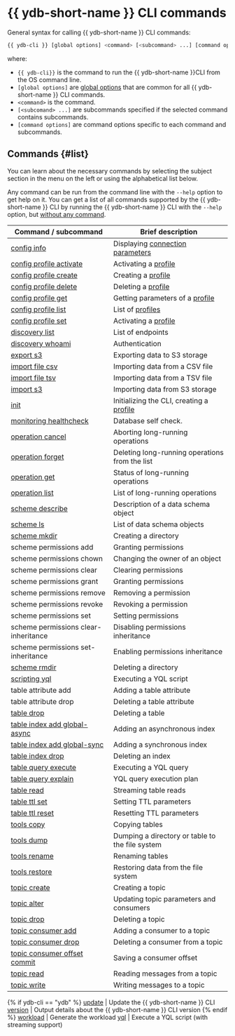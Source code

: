 # {{ ydb-short-name }} CLI commands

General syntax for calling {{ ydb-short-name }} CLI commands:

```bash
{{ ydb-cli }} [global options] <command> [<subcommand> ...] [command options]
```

where:

- `{{ ydb-cli}}` is the command to run the {{ ydb-short-name }}CLI from the OS command line.
- `[global options]` are [global options](../commands/global-options.md) that are common for all {{ ydb-short-name }} CLI commands.
- `<command>` is the command.
- `[<subcomand> ...]` are subcommands specified if the selected command contains subcommands.
- `[command options]` are command options specific to each command and subcommands.

## Commands {#list}

You can learn about the necessary commands by selecting the subject section in the menu on the left or using the alphabetical list below.

Any command can be run from the command line with the `--help` option to get help on it. You can get a list of all commands supported by the {{ ydb-short-name }} CLI by running the {{ ydb-short-name }} CLI with the `--help` option, but [without any command](../commands/service.md).

| Command / subcommand | Brief description |
--- | ---
| [config info](../commands/config-info.md) | Displaying [connection parameters](../connect.md) |
| [config profile activate](../profile/activate.md) | Activating a [profile](../profile/index.md) |
| [config profile create](../profile/create.md) | Creating a [profile](../profile/index.md) |
| [config profile delete](../profile/create.md) | Deleting a [profile](../profile/index.md) |
| [config profile get](../profile/list-and-get.md) | Getting parameters of a [profile](../profile/index.md) |
| [config profile list](../profile/list-and-get.md) | List of [profiles](../profile/index.md) |
| [config profile set](../profile/activate.md) | Activating a [profile](../profile/index.md) |
| [discovery list](../commands/discovery-list.md) | List of endpoints |
| [discovery whoami](../commands/discovery-whoami.md) | Authentication |
| [export s3](../export-import/export-s3.md) | Exporting data to S3 storage |
| [import file csv](../export-import/import-file.md) | Importing data from a CSV file |
| [import file tsv](../export-import/import-file.md) | Importing data from a TSV file |
| [import s3](../export-import/import-s3.md) | Importing data from S3 storage |
| [init](../profile/create.md) | Initializing the CLI, creating a [profile](../profile/index.md) |
| [monitoring healthcheck](../commands/monitoring-healthcheck.md) | Database self check. |
| [operation cancel](../operation-cancel.md) | Aborting long-running operations |
| [operation forget](../operation-forget.md) | Deleting long-running operations from the list |
| [operation get](../operation-get.md) | Status of long-running operations |
| [operation list](../operation-list.md) | List of long-running operations |
| [scheme describe](../commands/scheme-describe.md) | Description of a data schema object |
| [scheme ls](../commands/scheme-ls.md) | List of data schema objects |
| [scheme mkdir](../commands/dir.md#mkdir) | Creating a directory |
| scheme permissions add | Granting permissions |
| scheme permissions chown | Changing the owner of an object |
| scheme permissions clear | Clearing permissions |
| scheme permissions grant | Granting permissions |
| scheme permissions remove | Removing a permission |
| scheme permissions revoke | Revoking a permission |
| scheme permissions set | Setting permissions |
| scheme permissions clear-inheritance | Disabling permissions inheritance |
| scheme permissions set-inheritance | Enabling permissions inheritance |
| [scheme rmdir](../commands/dir.md#rmdir) | Deleting a directory |
| [scripting yql](../scripting-yql.md) | Executing a YQL script |
| table attribute add | Adding a table attribute |
| table attribute drop | Deleting a table attribute |
| [table drop](../table-drop.md) | Deleting a table |
| [table index add global-async](../commands/secondary_index.md#add) | Adding an asynchronous index |
| [table index add global-sync](../commands/secondary_index.md#add) | Adding a synchronous index |
| [table index drop](../commands/secondary_index.md#drop) | Deleting an index |
| [table query execute](../table-query-execute.md) | Executing a YQL query |
| [table query explain](../commands/explain-plan.md) | YQL query execution plan |
| [table read](../commands/readtable.md) | Streaming table reads |
| [table ttl set](../table-ttl-set.md) | Setting TTL parameters |
| [table ttl reset](../table-ttl-reset.md) | Resetting TTL parameters |
| [tools copy](../tools-copy.md) | Copying tables |
| [tools dump](../export-import/tools-dump.md) | Dumping a directory or table to the file system |
| [tools rename](../commands/tools/rename.md) | Renaming tables |
| [tools restore](../export-import/tools-restore.md) | Restoring data from the file system |
| [topic create](../topic-create.md) | Creating a topic |
| [topic alter](../topic-alter.md) | Updating topic parameters and consumers |
| [topic drop](../topic-drop.md) | Deleting a topic |
| [topic consumer add](../topic-consumer-add.md) | Adding a consumer to a topic |
| [topic consumer drop](../topic-consumer-drop.md) | Deleting a consumer from a topic |
| [topic consumer offset commit](../topic-consumer-offset-commit.md) | Saving a consumer offset |
| [topic read](../topic-read.md) | Reading messages from a topic |
| [topic write](../topic-write.md) | Writing messages to a topic |
{% if ydb-cli == "ydb" %}
[update](../commands/service.md) | Update the {{ ydb-short-name }} CLI
[version](../commands/service.md) | Output details about the {{ ydb-short-name }} CLI version
{% endif %}
[workload](../commands/workload/index.md) | Generate the workload
[yql](../yql.md) | Execute a YQL script (with streaming support)

